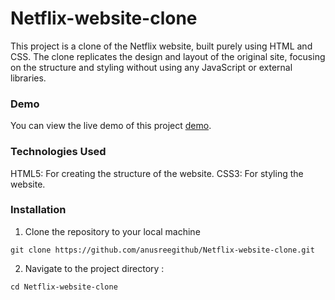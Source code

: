 # Netflix-website-clone
This project is a clone of the Netflix website, built purely using HTML and CSS. The clone replicates the design and layout of the original site, focusing on the structure and styling without using any JavaScript or external libraries.

### Demo
You can view the live demo of this project <a href="https://netflix-website-clone-zeta.vercel.app/">demo</a>.

### Technologies Used
HTML5: For creating the structure of the website.
CSS3: For styling the website.


### Installation

1. Clone the repository to your local machine
```
git clone https://github.com/anusreegithub/Netflix-website-clone.git
```
2. Navigate to the project directory :
```
cd Netflix-website-clone
```